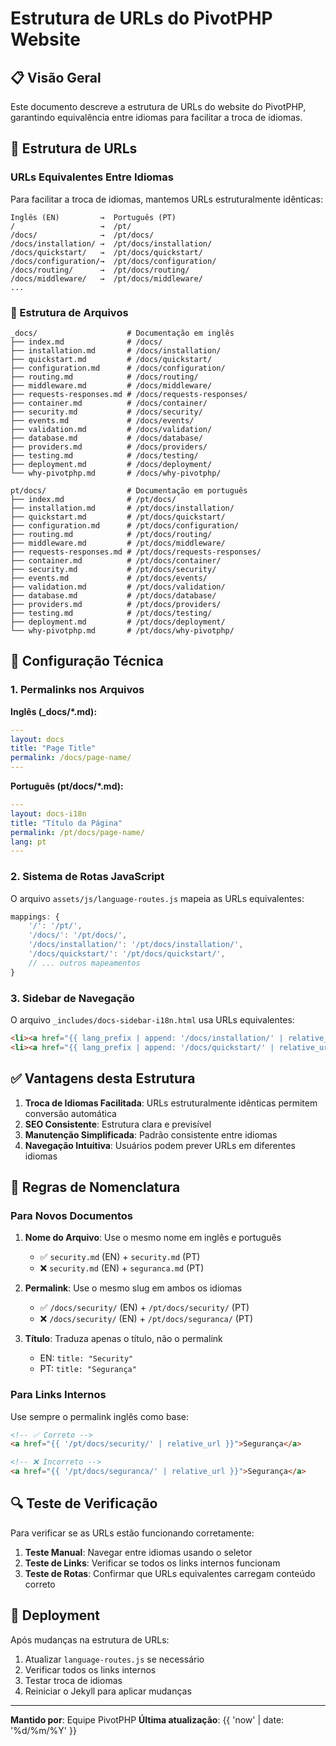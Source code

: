 # Estrutura de URLs do PivotPHP Website

## 📋 Visão Geral

Este documento descreve a estrutura de URLs do website do PivotPHP, garantindo equivalência entre idiomas para facilitar a troca de idiomas.

## 🔗 Estrutura de URLs

### URLs Equivalentes Entre Idiomas

Para facilitar a troca de idiomas, mantemos URLs estruturalmente idênticas:

```
Inglês (EN)         →  Português (PT)
/                   →  /pt/
/docs/              →  /pt/docs/
/docs/installation/ →  /pt/docs/installation/
/docs/quickstart/   →  /pt/docs/quickstart/
/docs/configuration/→  /pt/docs/configuration/
/docs/routing/      →  /pt/docs/routing/
/docs/middleware/   →  /pt/docs/middleware/
...
```

### 📁 Estrutura de Arquivos

```
_docs/                    # Documentação em inglês
├── index.md              # /docs/
├── installation.md       # /docs/installation/
├── quickstart.md         # /docs/quickstart/
├── configuration.md      # /docs/configuration/
├── routing.md            # /docs/routing/
├── middleware.md         # /docs/middleware/
├── requests-responses.md # /docs/requests-responses/
├── container.md          # /docs/container/
├── security.md           # /docs/security/
├── events.md             # /docs/events/
├── validation.md         # /docs/validation/
├── database.md           # /docs/database/
├── providers.md          # /docs/providers/
├── testing.md            # /docs/testing/
├── deployment.md         # /docs/deployment/
└── why-pivotphp.md       # /docs/why-pivotphp/

pt/docs/                  # Documentação em português
├── index.md              # /pt/docs/
├── installation.md       # /pt/docs/installation/
├── quickstart.md         # /pt/docs/quickstart/
├── configuration.md      # /pt/docs/configuration/
├── routing.md            # /pt/docs/routing/
├── middleware.md         # /pt/docs/middleware/
├── requests-responses.md # /pt/docs/requests-responses/
├── container.md          # /pt/docs/container/
├── security.md           # /pt/docs/security/
├── events.md             # /pt/docs/events/
├── validation.md         # /pt/docs/validation/
├── database.md           # /pt/docs/database/
├── providers.md          # /pt/docs/providers/
├── testing.md            # /pt/docs/testing/
├── deployment.md         # /pt/docs/deployment/
└── why-pivotphp.md       # /pt/docs/why-pivotphp/
```

## 🔧 Configuração Técnica

### 1. Permalinks nos Arquivos

**Inglês (_docs/*.md):**
```yaml
---
layout: docs
title: "Page Title"
permalink: /docs/page-name/
---
```

**Português (pt/docs/*.md):**
```yaml
---
layout: docs-i18n
title: "Título da Página"
permalink: /pt/docs/page-name/
lang: pt
---
```

### 2. Sistema de Rotas JavaScript

O arquivo `assets/js/language-routes.js` mapeia as URLs equivalentes:

```javascript
mappings: {
    '/': '/pt/',
    '/docs/': '/pt/docs/',
    '/docs/installation/': '/pt/docs/installation/',
    '/docs/quickstart/': '/pt/docs/quickstart/',
    // ... outros mapeamentos
}
```

### 3. Sidebar de Navegação

O arquivo `_includes/docs-sidebar-i18n.html` usa URLs equivalentes:

```html
<li><a href="{{ lang_prefix | append: '/docs/installation/' | relative_url }}">{{ t.nav.installation }}</a></li>
<li><a href="{{ lang_prefix | append: '/docs/quickstart/' | relative_url }}">{{ t.nav.quick_start }}</a></li>
```

## ✅ Vantagens desta Estrutura

1. **Troca de Idiomas Facilitada**: URLs estruturalmente idênticas permitem conversão automática
2. **SEO Consistente**: Estrutura clara e previsível
3. **Manutenção Simplificada**: Padrão consistente entre idiomas
4. **Navegação Intuitiva**: Usuários podem prever URLs em diferentes idiomas

## 📝 Regras de Nomenclatura

### Para Novos Documentos

1. **Nome do Arquivo**: Use o mesmo nome em inglês e português
   - ✅ `security.md` (EN) + `security.md` (PT)
   - ❌ `security.md` (EN) + `seguranca.md` (PT)

2. **Permalink**: Use o mesmo slug em ambos os idiomas
   - ✅ `/docs/security/` (EN) + `/pt/docs/security/` (PT)
   - ❌ `/docs/security/` (EN) + `/pt/docs/seguranca/` (PT)

3. **Título**: Traduza apenas o título, não o permalink
   - EN: `title: "Security"`
   - PT: `title: "Segurança"`

### Para Links Internos

Use sempre o permalink inglês como base:
```html
<!-- ✅ Correto -->
<a href="{{ '/pt/docs/security/' | relative_url }}">Segurança</a>

<!-- ❌ Incorreto -->
<a href="{{ '/pt/docs/seguranca/' | relative_url }}">Segurança</a>
```

## 🔍 Teste de Verificação

Para verificar se as URLs estão funcionando corretamente:

1. **Teste Manual**: Navegar entre idiomas usando o seletor
2. **Teste de Links**: Verificar se todos os links internos funcionam
3. **Teste de Rotas**: Confirmar que URLs equivalentes carregam conteúdo correto

## 🚀 Deployment

Após mudanças na estrutura de URLs:

1. Atualizar `language-routes.js` se necessário
2. Verificar todos os links internos
3. Testar troca de idiomas
4. Reiniciar o Jekyll para aplicar mudanças

---

**Mantido por**: Equipe PivotPHP
**Última atualização**: {{ 'now' | date: '%d/%m/%Y' }}
